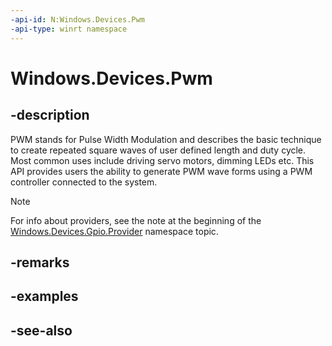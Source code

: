 ```yaml
---
-api-id: N:Windows.Devices.Pwm
-api-type: winrt namespace
---
```


# Windows.Devices.Pwm

## -description
PWM stands for Pulse Width Modulation and describes the basic technique to create repeated square waves of user defined length and duty cycle. Most common uses include driving servo motors, dimming LEDs etc. This API provides users the ability to generate PWM wave forms using a PWM controller connected to the system.

> [!NOTE]
> For info about providers, see the note at the beginning of the [Windows.Devices.Gpio.Provider](/uwp/api/windows.devices.gpio.provider) namespace topic.

## -remarks

## -examples

## -see-also